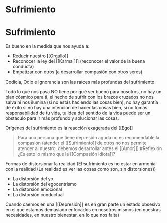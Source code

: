 # Sufrimiento
 # Sufrimiento

Es bueno en la medida que nos ayuda a:
- Reducir nuestro [[Orgullo]]
- Reconocer la ley del [[Karma 1]] (reconocer el valor de la buena conducta)
- Empatizar con otros (a desarrollar compasión con otros seres)

Codicia, Odio e Ignorancia son las raíces más profundas del sufrimiento.

Todo lo que nos pasa NO tiene por qué ser bueno para nosotros, no hay un plan cósmico para ti, el hecho de sufrir con los brazos cruzados no nos salva ni nos ilumina (si no estás haciendo las cosas bien), no hay garantía de éxito si no hay una intención de hacer las cosas bien, si no tomas responsabilidad de tu vida, tu idea del sentido de la vida puede ser un obstáculo para ir más profundo y solucionar las cosas.

Orígenes del sufrimiento es la reacción exagerada del [[Ego]]

> Para una persona que tiene depresión aguda no es recomendable la compasión (atender el [[Sufrimiento]] de otros no nos permite atender al nuestro, debemos desarrollar antes el [[Amor]]) #Reflexión ¿Es esto lo mismo que la [[Compasión idiota]]?

Formas de distorsionar la realidad (El sufrimiento es no estar en armonía con la realidad (La realidad es ver las cosas como son, sin distorsiones))
-  La distorsión del yo
-  La distorsión del egocentrismo
-  La distorsión emocional
-  La distorsión conductual

Cuando caemos en una [[Depresión]] es en gran parte un estado obsesivo en el que estamos demasiado enfocados en nosotros mismos (en nuestras necesidades, en nuestro bienestar, en lo que nos falta)